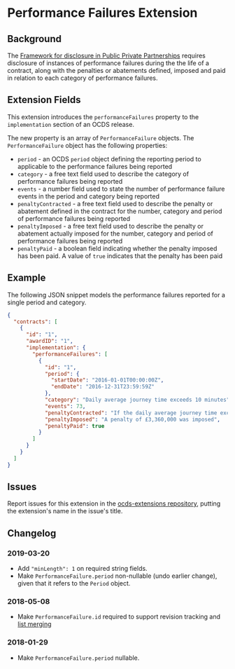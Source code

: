 # Performance Failures Extension

## Background

The [Framework for disclosure in Public Private Partnerships](http://pubdocs.worldbank.org/en/773541448296707678/Disclosure-in-PPPs-Framework.pdf) requires disclosure of instances of performance failures during the the life of a contract, along with the penalties or abatements defined, imposed and paid in relation to each category of performance failures.

## Extension Fields

This extension introduces the `performanceFailures` property to the `implementation` section of an OCDS release.

The new property is an array of `PerformanceFailure` objects. The `PerformanceFailure` object has the following properties:

* `period` - an OCDS `period` object defining the reporting period to applicable to the performance failures being reported
* `category` - a free text field used to describe the category of performance failures being reported
* `events` - a number field used to state the number of performance failure events in the period and category being reported
* `penaltyContracted` - a free text field used to describe the penalty or abatement defined in the contract for the number, category and period of performance failures being reported
* `penaltyImposed` - a free text field used to describe the penalty or abatement actually imposed for the number, category and period of performance failures being reported
* `penaltyPaid` - a boolean field indicating whether the penalty imposed has been paid. A value of `true` indicates that the penalty has been paid

## Example

The following JSON snippet models the performance failures reported for a single period and category.

```json
{
  "contracts": [
    {
      "id": "1",
      "awardID": "1",
      "implementation": {
        "performanceFailures": [
          {
            "id": "1",
            "period": {
              "startDate": "2016-01-01T00:00:00Z",
              "endDate": "2016-12-31T23:59:59Z"
            },
            "category": "Daily average journey time exceeds 10 minutes",
            "events": 73,
            "penaltyContracted": "If the daily average journey time exceeds 10 minutes on more than 52 days per calendar year the project company will be subject to a penalty charge equal to (days - 52) * avgToll. Where days is the total number of days where the average journey time exceeded 10 minutes and avgToll is the average daily toll revenue to the project company over the calendar year in which the failures occurred.",
            "penaltyImposed": "A penalty of £3,360,000 was imposed",
            "penaltyPaid": true
          }
        ]
      }
    }
  ]
}
```

## Issues

Report issues for this extension in the [ocds-extensions repository](https://github.com/open-contracting/ocds-extensions/issues), putting the extension's name in the issue's title.

## Changelog

### 2019-03-20

* Add `"minLength": 1` on required string fields.
* Make `PerformanceFailure.period` non-nullable (undo earlier change), given that it refers to the `Period` object.

### 2018-05-08

* Make `PerformanceFailure.id` required to support revision tracking and [list merging](http://standard.open-contracting.org/latest/en/schema/merging/#lists)

### 2018-01-29

* Make `PerformanceFailure.period` nullable.
